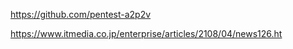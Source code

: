 
<https://github.com/pentest-a2p2v>

<https://www.itmedia.co.jp/enterprise/articles/2108/04/news126.ht>
